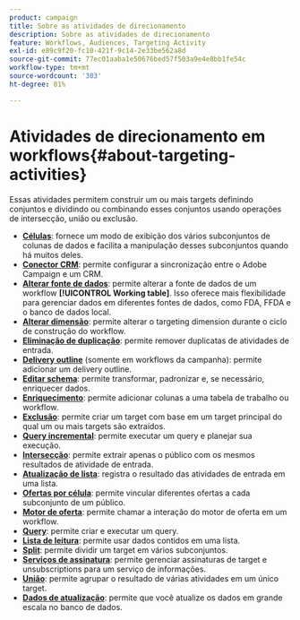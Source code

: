 ```yaml
---
product: campaign
title: Sobre as atividades de direcionamento
description: Sobre as atividades de direcionamento
feature: Workflows, Audiences, Targeting Activity
exl-id: e89c9f20-fc10-421f-9c14-2e33be562a8d
source-git-commit: 77ec01aaba1e50676bed57f503a9e4e8bb1fe54c
workflow-type: tm+mt
source-wordcount: '303'
ht-degree: 81%

---
```


# Atividades de direcionamento em workflows{#about-targeting-activities}

Essas atividades permitem construir um ou mais targets definindo conjuntos e dividindo ou combinando esses conjuntos usando operações de intersecção, união ou exclusão.

* **[Células](cells.md)**: fornece um modo de exibição dos vários subconjuntos de colunas de dados e facilita a manipulação desses subconjuntos quando há muitos deles.
* **[Conector CRM](crm-connector.md)**: permite configurar a sincronização entre o Adobe Campaign e um CRM.
* **[Alterar fonte de dados](change-data-source.md)**: permite alterar a fonte de dados de um workflow **[!UICONTROL Working table]**. Isso oferece mais flexibilidade para gerenciar dados em diferentes fontes de dados, como FDA, FFDA e o banco de dados local.
* **[Alterar dimensão](change-dimension.md)**: permite alterar o targeting dimension durante o ciclo de construção do workflow.
* **[Eliminação de duplicação](deduplication.md)**: permite remover duplicatas de atividades de entrada.
* **[Delivery outline](delivery-outline.md)** (somente em workflows da campanha): permite adicionar um delivery outline.
* **[Editar schema](edit-schema.md)**: permite transformar, padronizar e, se necessário, enriquecer dados.
* **[Enriquecimento](enrichment.md)**: permite adicionar colunas a uma tabela de trabalho ou workflow.
* **[Exclusão](exclusion.md)**: permite criar um target com base em um target principal do qual um ou mais targets são extraídos.
* **[Query incremental](incremental-query.md)**: permite executar um query e planejar sua execução.
* **[Intersecção](intersection.md)**: permite extrair apenas o público com os mesmos resultados de atividade de entrada.
* **[Atualização de lista](list-update.md)**: registra o resultado das atividades de entrada em uma lista.
* **[Ofertas por célula](offers-by-cell.md)**: permite vincular diferentes ofertas a cada subconjunto de um público.
* **[Motor de oferta](offer-engine.md)**: permite chamar a interação do motor de oferta em um workflow.
* **[Query](query.md)**: permite criar e executar um query.
* **[Lista de leitura](read-list.md)**: permite usar dados contidos em uma lista.
* **[Split](split.md)**: permite dividir um target em vários subconjuntos.
* **[Serviços de assinatura](subscription-services.md)**: permite gerenciar assinaturas de target e unsubscriptions para um serviço de informações.
* **[União](union.md)**: permite agrupar o resultado de várias atividades em um único target.
* **[Dados de atualização](update-data.md)**: permite que você atualize os dados em grande escala no banco de dados.
